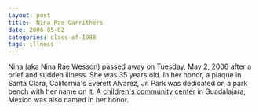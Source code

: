```yaml
---
layout: post
title:  Nina Rae Carrithers
date: 2006-05-02
categories: class-of-1988
tags: illness
---
```


Nina (aka Nina Rae Wesson) passed away on Tuesday, May 2, 2006 after a brief and sudden illness.  She was 35 years old.  In her honor, a plaque in Santa Clara, California's Everett Alvarez, Jr. Park was dedicated on a park bench with her name on [it](http://tinyurl.com/n545tua).  A [children's community center](http://tinyurl.com/lywhkrk) in Guadalajara, Mexico was also named in her honor.


